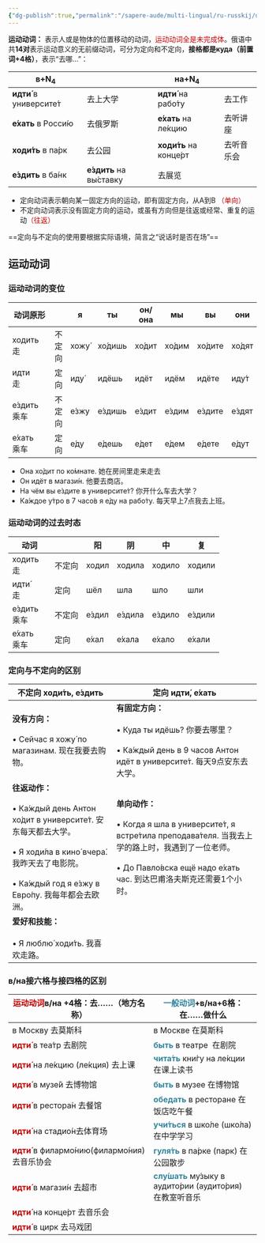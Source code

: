 ```yaml
---
{"dg-publish":true,"permalink":"/sapere-aude/multi-lingual/ru-russkij/urok-12/","dgPassFrontmatter":true}
---
```



**运动动词：** 表示人或是物体的位置移动的动词，<font color="#c00000">运动动词全是未完成体</font>。俄语中共**14对**表示运动意义的无前缀动词，可分为定向和不定向，**接格都是куда（前置词+4格）**，表示“去哪...”：

| в+N<sub>4</sub>          |                          | на+N<sub>4</sub>        |       |
| ------------------------ | ------------------------ | ----------------------- | ----- |
| **идти́** в университе́т | 去上大学                     | **идти́** на рабо́ту    | 去工作   |
| **е́хать** в Росси́ю     | 去俄罗斯                     | **е́хать** на ле́кцию   | 去听讲座  |
| **ходи́ть** в па́рк      | 去公园                      | **ходи́ть** на конце́рт | 去听音乐会 |
| **е́здить** в ба́нк      | **е́здить** на вы́ставку | 去展览                     |       |

- 定向动词表示朝向某一固定方向的运动，即有固定方向，从A到B <font color="#c00000">（单向）</font>
- 不定向动词表示没有固定方向的运动，或虽有方向但是往返或经常、重复的运动<font color="#c00000">（往返）</font>

==定向与不定向的使用要根据实际语境，简言之“说话时是否在场”==

## 运动动词

### 运动动词的变位

| 动词原形           |     | я     | ты      | он/она | мы     | вы      | они    |
| -------------- | --- | ----- | ------- | ------ | ------ | ------- | ------ |
| ходить　<br>走   | 不定向 | хожу́ | хо́дишь | хо́дит | хо́дим | хо́дите | хо́дят |
| идти　<br>走     | 定向  | иду́  | идёшь   | идёт   | идём   | идёте   | иду́т  |
| е́здить　<br>乘车 | 不定向 | е́зжу | е́здишь | е́здит | е́здим | е́здите | е́здят |
| е́хать　<br>乘车  | 定向  | е́ду  | е́дешь  | е́дет  | е́дем  | е́дете  | е́дут  |
- Она хо́дит по ко́мнате.  她在房间里走来走去
- Он идёт в магази́н.  他要去商店。
- На чём вы е́здите в университе́т?  你开什么车去大学？
- Ка́ждое у́тро в 7 часо́в я е́ду на рабо́ту.  每天早上7点我去上班。


### 运动动词的过去时态
| 动词             |     | 阳      | 阴       | 中       | 复       |
| -------------- | --- | ------ | ------- | ------- | ------- |
| ходить　<br>走   | 不定向 | ходил  | ходила  | ходило  | ходили  |
| идти́　<br>走    | 定向  | шёл    | шла     | шло     | шли     |
| е́здить　<br>乘车 | 不定向 | е́здил | е́здила | е́здило | е́здили |
| е́хать　<br>乘车  | 定向  | е́хал  | е́хала  | е́хало  | е́хали  |


### 定向与不定向的区别

| 不定向 ходи́ть, е́здить                                                                                                                                                     | 定向 идти́, е́хать                                                                                                                                                    |
| ------------------------------------------------------------------------------------------------------------------------------------------------------------------------ | ------------------------------------------------------------------------------------------------------------------------------------------------------------------- |
| **没有方向：**<br><br>• Сейчас я хожу́ по магазинам.  现在我要去购物。                                                                                                                | **有固定方向：**<br><br>• Куда ты идёшь?  你要去哪里？　<br> <br>• Ка́ждый день в 9 часов Антон идёт в университе́т.  每天9点安东去大学。                                                 |
| **往返动作：**<br><br>• Ка́ждый день Антон хо́дит в университе́т.  安东每天都去大学。<br><br>• Я ходи́ла в кино́ вчера́.  我昨天去了电影院。<br><br>• Ка́ждый год я е́зжу в Евро́пу.  我每年都会去欧洲。 | **单向动作：**<br><br>• Когда я шла в университе́т, я встре́тила преподава́теля.   当我去上学的路上时，我遇到了一位老师。<br><br>• До Павло́вска ещё надо е́хать час.  到达巴甫洛夫斯克还需要1个小时。<br> |
| **爱好和技能：**<br><br>• Я люблю́ ходи́ть.  我喜欢走路。                                                                                                                            |                                                                                                                                                                     |

### в/на接六格与接四格的区别
| <font color="#c00000">运动动词</font>в/на +4格：去……（地方名称）                    | <font color="#31859b">一般动词</font>+в/на+6格：在……做什么                                        |
| ---------------------------------------------------------------------- | --------------------------------------------------------------------------------------- |
| в Москву 去莫斯科<br>                                                      | в Москве 在莫斯科                                                                           |
| <font color="#c00000">**идти́**</font> в теа́тр 去剧院                    | <font color="#31859b">**быть** </font>в театре  在剧院                                     |
| <font color="#c00000">**идти́** </font>на ле́кцию (ле́кция) 去上课        | <font color="#31859b">**чита́ть**</font> кни́гу на ле́кции 在课上读书                        |
| <font color="#c00000">**идти́** </font>в музе́й 去博物馆                   | <font color="#31859b">**быть**</font> в музее 在博物馆                                      |
| <font color="#c00000">**идти́** </font>в рестора́н 去餐馆                 | <font color="#31859b">**обедать**</font> в ресторане 在饭店吃午餐                             |
| <font color="#c00000">**идти́** </font>на стадио́н去体育场                 | <font color="#31859b">**учи́ться**</font> в шко́ле (шко́ла) 在中学学习                       |
| <font color="#c00000">**идти́** </font>в филармо́нию(филармо́ния)去音乐协会 | <font color="#31859b">**гуля́ть**</font> в па́рке (парк) 在公园散步                          |
| <font color="#c00000">**идти́** </font>в магази́н 去超市                  | <font color="#31859b">**слу́шать**</font> му́зыку в аудито́рии (аудито́рия) 　<br>在教室听音乐 |
| <font color="#c00000">**идти́** </font>на конце́рт 去音乐会                |                                                                                         |
| <font color="#c00000">**идти́** </font>в цирк 去马戏团                     |                                                                                         |
